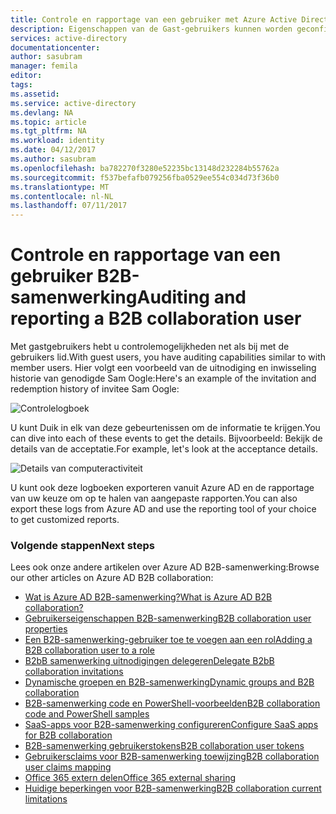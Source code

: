 ```yaml
---
title: Controle en rapportage van een gebruiker met Azure Active Directory B2B-samenwerking | Microsoft Docs
description: Eigenschappen van de Gast-gebruikers kunnen worden geconfigureerd in Azure Active Directory B2B-samenwerking
services: active-directory
documentationcenter: 
author: sasubram
manager: femila
editor: 
tags: 
ms.assetid: 
ms.service: active-directory
ms.devlang: NA
ms.topic: article
ms.tgt_pltfrm: NA
ms.workload: identity
ms.date: 04/12/2017
ms.author: sasubram
ms.openlocfilehash: ba782270f3280e52235bc13148d232284b55762a
ms.sourcegitcommit: f537befafb079256fba0529ee554c034d73f36b0
ms.translationtype: MT
ms.contentlocale: nl-NL
ms.lasthandoff: 07/11/2017
---
```

# <a name="auditing-and-reporting-a-b2b-collaboration-user"></a><span data-ttu-id="89d21-103">Controle en rapportage van een gebruiker B2B-samenwerking</span><span class="sxs-lookup"><span data-stu-id="89d21-103">Auditing and reporting a B2B collaboration user</span></span>
<span data-ttu-id="89d21-104">Met gastgebruikers hebt u controlemogelijkheden net als bij met de gebruikers lid.</span><span class="sxs-lookup"><span data-stu-id="89d21-104">With guest users, you have auditing capabilities similar to with member users.</span></span> <span data-ttu-id="89d21-105">Hier volgt een voorbeeld van de uitnodiging en inwisseling historie van genodigde Sam Oogle:</span><span class="sxs-lookup"><span data-stu-id="89d21-105">Here's an example of the invitation and redemption history of invitee Sam Oogle:</span></span>

![Controlelogboek](./media/active-directory-b2b-auditing-and-reporting/audit-log.png)

<span data-ttu-id="89d21-107">U kunt Duik in elk van deze gebeurtenissen om de informatie te krijgen.</span><span class="sxs-lookup"><span data-stu-id="89d21-107">You can dive into each of these events to get the details.</span></span> <span data-ttu-id="89d21-108">Bijvoorbeeld: Bekijk de details van de acceptatie.</span><span class="sxs-lookup"><span data-stu-id="89d21-108">For example, let's look at the acceptance details.</span></span>

![Details van computeractiviteit](./media/active-directory-b2b-auditing-and-reporting/activity-details.png)

<span data-ttu-id="89d21-110">U kunt ook deze logboeken exporteren vanuit Azure AD en de rapportage van uw keuze om op te halen van aangepaste rapporten.</span><span class="sxs-lookup"><span data-stu-id="89d21-110">You can also export these logs from Azure AD and use the reporting tool of your choice to get customized reports.</span></span>

### <a name="next-steps"></a><span data-ttu-id="89d21-111">Volgende stappen</span><span class="sxs-lookup"><span data-stu-id="89d21-111">Next steps</span></span>

<span data-ttu-id="89d21-112">Lees ook onze andere artikelen over Azure AD B2B-samenwerking:</span><span class="sxs-lookup"><span data-stu-id="89d21-112">Browse our other articles on Azure AD B2B collaboration:</span></span>

* [<span data-ttu-id="89d21-113">Wat is Azure AD B2B-samenwerking?</span><span class="sxs-lookup"><span data-stu-id="89d21-113">What is Azure AD B2B collaboration?</span></span>](active-directory-b2b-what-is-azure-ad-b2b.md)
* [<span data-ttu-id="89d21-114">Gebruikerseigenschappen B2B-samenwerking</span><span class="sxs-lookup"><span data-stu-id="89d21-114">B2B collaboration user properties</span></span>](active-directory-b2b-user-properties.md)
* [<span data-ttu-id="89d21-115">Een B2B-samenwerking-gebruiker toe te voegen aan een rol</span><span class="sxs-lookup"><span data-stu-id="89d21-115">Adding a B2B collaboration user to a role</span></span>](active-directory-b2b-add-guest-to-role.md)
* [<span data-ttu-id="89d21-116">B2bB samenwerking uitnodigingen delegeren</span><span class="sxs-lookup"><span data-stu-id="89d21-116">Delegate B2bB collaboration invitations</span></span>](active-directory-b2b-delegate-invitations.md)
* [<span data-ttu-id="89d21-117">Dynamische groepen en B2B-samenwerking</span><span class="sxs-lookup"><span data-stu-id="89d21-117">Dynamic groups and B2B collaboration</span></span>](active-directory-b2b-dynamic-groups.md)
* [<span data-ttu-id="89d21-118">B2B-samenwerking code en PowerShell-voorbeelden</span><span class="sxs-lookup"><span data-stu-id="89d21-118">B2B collaboration code and PowerShell samples</span></span>](active-directory-b2b-code-samples.md)
* [<span data-ttu-id="89d21-119">SaaS-apps voor B2B-samenwerking configureren</span><span class="sxs-lookup"><span data-stu-id="89d21-119">Configure SaaS apps for B2B collaboration</span></span>](active-directory-b2b-configure-saas-apps.md)
* [<span data-ttu-id="89d21-120">B2B-samenwerking gebruikerstokens</span><span class="sxs-lookup"><span data-stu-id="89d21-120">B2B collaboration user tokens</span></span>](active-directory-b2b-user-token.md)
* [<span data-ttu-id="89d21-121">Gebruikersclaims voor B2B-samenwerking toewijzing</span><span class="sxs-lookup"><span data-stu-id="89d21-121">B2B collaboration user claims mapping</span></span>](active-directory-b2b-claims-mapping.md)
* [<span data-ttu-id="89d21-122">Office 365 extern delen</span><span class="sxs-lookup"><span data-stu-id="89d21-122">Office 365 external sharing</span></span>](active-directory-b2b-o365-external-user.md)
* [<span data-ttu-id="89d21-123">Huidige beperkingen voor B2B-samenwerking</span><span class="sxs-lookup"><span data-stu-id="89d21-123">B2B collaboration current limitations</span></span>](active-directory-b2b-current-limitations.md)
